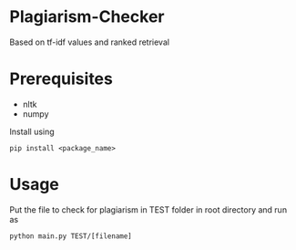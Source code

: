 # Plagiarism-Checker
Based on tf-idf values and ranked retrieval

# Prerequisites
- nltk
- numpy

Install using
<pre><code>pip install &lt;package_name&gt;</code></pre>

# Usage
Put the file to check for plagiarism in TEST folder in root directory and run as 
<pre><code>python main.py TEST/[filename]</code></pre>
